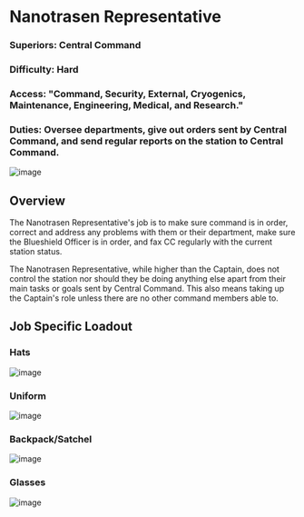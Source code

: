 # Nanotrasen Representative
### Superiors: Central Command
### Difficulty: Hard
### Access: "Command, Security, External, Cryogenics, Maintenance, Engineering, Medical, and Research."
### Duties: Oversee departments, give out orders sent by Central Command, and send regular reports on the station to Central Command.
![image](https://github.com/user-attachments/assets/94205237-a1d0-4832-8211-2d8bf262f795)

## Overview
The Nanotrasen Representative's job is to make sure command is in order, correct and address any problems with them or their department, make sure the Blueshield Officer is in order, and fax CC regularly with the current station status. 

The Nanotrasen Representative, while higher than the Captain, does not control the station nor should they be doing anything else apart from their main tasks or goals sent by Central Command. This also means taking up the Captain's role unless there are no other command members able to.

## Job Specific Loadout

### Hats
![image](https://github.com/user-attachments/assets/2c06a239-1554-450e-a2c7-791ff82a5693)

### Uniform
![image](https://github.com/user-attachments/assets/32d6bacc-f451-4043-a6b9-4829e63b8072)

### Backpack/Satchel
![image](https://github.com/user-attachments/assets/8394e54e-5b3b-45a5-bcf3-ec7351616057)

### Glasses
![image](https://github.com/user-attachments/assets/6953e052-bb31-4f7a-88b0-4a2cf2f93460)
